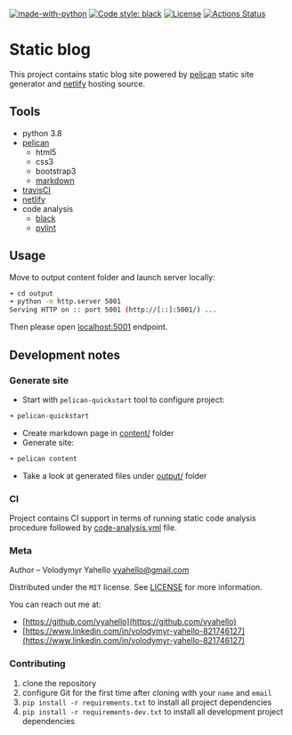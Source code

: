 [![made-with-python](https://img.shields.io/badge/Made%20with-Python-1f425f.svg)](https://www.python.org/)
[![Code style: black](https://img.shields.io/badge/code%20style-black-000000.svg)](https://github.com/psf/black)
[![License](https://img.shields.io/badge/license-MIT-green.svg)](LICENSE.md)
[![Actions Status](https://github.com/vyahello/static-blog/workflows/Code%20analysis/badge.svg)](https://github.com/vyahello/static-blog/actions)

# Static blog

This project contains static blog site powered by [pelican](https://github.com/getpelican/pelican) static site generator
and [netlify](https://www.netlify.com) hosting source.

## Tools
- python 3.8
- [pelican](https://github.com/getpelican/pelican)
  - html5
  - css3
  - bootstrap3
  - [markdown](https://pypi.org/project/Markdown)
- [travisCI](https://travis-ci.org/)
- [netlify](https://www.netlify.com/)
- code analysis
  - [black](https://black.readthedocs.io/en/stable/)
  - [pylint](https://www.pylint.org/)

## Usage

Move to output content folder and launch server locally:
```bash
➜ cd output
➜ python -m http.server 5001
Serving HTTP on :: port 5001 (http://[::]:5001/) ...
```
Then please open [localhost:5001](http://localhost:5001) endpoint.

## Development notes

### Generate site

- Start with `pelican-quickstart` tool to configure project:
```bash
➜ pelican-quickstart
```
- Create markdown page in [content/](content/) folder
- Generate site:
```bash
➜ pelican content
```
- Take a look at generated files under [output/](output/) folder

### CI

Project contains CI support in terms of running static code analysis procedure followed by [code-analysis.yml](.github/workflows/code-analysis.yml) file.

### Meta

Author – Volodymyr Yahello vyahello@gmail.com

Distributed under the `MIT` license. See [LICENSE](LICENSE.md) for more information.

You can reach out me at:
* [https://github.com/vyahello](https://github.com/vyahello)
* [https://www.linkedin.com/in/volodymyr-yahello-821746127](https://www.linkedin.com/in/volodymyr-yahello-821746127)

### Contributing
1. clone the repository
2. configure Git for the first time after cloning with your `name` and `email`
3. `pip install -r requirements.txt` to install all project dependencies
3. `pip install -r requirements-dev.txt` to install all development project dependencies